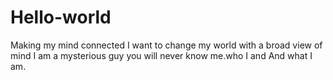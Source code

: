 # Hello-world
Making my mind connected
I  want to change my world with a broad view of mind
I am a mysterious guy you will never know me.who I and
And what I am.
